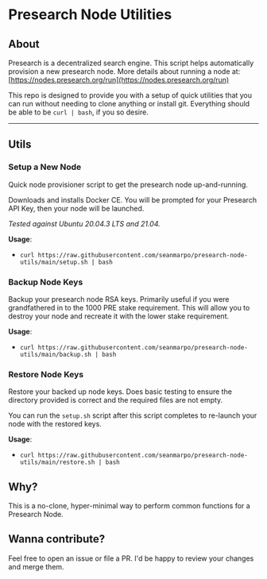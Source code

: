 # Presearch Node Utilities

## About
Presearch is a decentralized search engine. This script helps automatically provision a new presearch node.
More details about running a node at: [https://nodes.presearch.org/run](https://nodes.presearch.org/run)

This repo is designed to provide you with a setup of quick utilities that you can run without needing to clone anything
or install git. Everything should be able to be `curl | bash`, if you so desire.

---

## Utils

### Setup a New Node
Quick node provisioner script to get the presearch node up-and-running.

Downloads and installs Docker CE. You will be prompted for your Presearch API Key, then your node will be launched.

_Tested against Ubuntu 20.04.3 LTS and 21.04._

**Usage**:
* `curl https://raw.githubusercontent.com/seanmarpo/presearch-node-utils/main/setup.sh | bash`


### Backup Node Keys
Backup your presearch node RSA keys. Primarily useful if you were grandfathered in to the 1000 PRE stake requirement. This will allow you to destroy your node and recreate it with the lower stake requirement.

**Usage**:
* `curl https://raw.githubusercontent.com/seanmarpo/presearch-node-utils/main/backup.sh | bash`


### Restore Node Keys
Restore your backed up node keys. Does basic testing to ensure the directory provided is correct and the required files are not empty.

You can run the `setup.sh` script after this script completes to re-launch your node with the restored keys.

**Usage**:
* `curl https://raw.githubusercontent.com/seanmarpo/presearch-node-utils/main/restore.sh | bash`

## Why?
This is a no-clone, hyper-minimal way to perform common functions for a Presearch Node.

## Wanna contribute?
Feel free to open an issue or file a PR. I'd be happy to review your changes and merge them.
